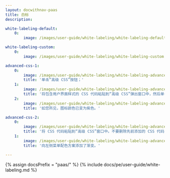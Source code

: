 ```yaml
---
layout: docwithnav-paas
title: 白标
description:

white-labeling-default:
    0:
        image: /images/user-guide/white-labeling/white-labeling-default.png

white-labeling-custom:
    0:
        image: /images/user-guide/white-labeling/white-labeling-custom.png

advanced-css-1:
    0:
        image: /images/user-guide/white-labeling/white-labeling-advanced-css-1.png
        title: '单击“高级 CSS”按钮；'
    1:
        image: /images/user-guide/white-labeling/white-labeling-advanced-css-2.png
        title: '将包含用户界面样式的 CSS 代码粘贴到“高级 CSS”弹出窗口中，然后单击“保存”。然后保存所有更改；'
    2:
        image: /images/user-guide/white-labeling/white-labeling-advanced-css-3.png
        title: '如您所见，图标颜色已变为紫色。'

advanced-css-2:
    0:
        image: /images/user-guide/white-labeling/white-labeling-advanced-css-4.png
        title: '将 CSS 代码粘贴到“高级 CSS”窗口中。不要删除先前添加的 CSS 代码，以保留先前的配色方案。保存所有更改；'
    1:
        image: /images/user-guide/white-labeling/white-labeling-advanced-css-5.png
        title: '向左侧菜单配色方案添加了渐变。'

---
```


{% assign docsPrefix = "paas/" %}
{% include docs/pe/user-guide/white-labeling.md %}